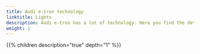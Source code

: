 ```yaml
---
title: Audi e-tron technology
linktitle: Lights
description: Audi e-tron has a lot of technology. Here you find the details
weight: 1
---
```



{{% children description="true" depth="1" %}}
